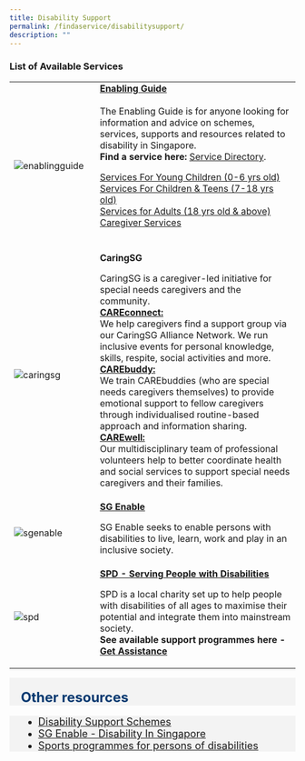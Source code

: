 ```yaml
---
title: Disability Support
permalink: /findaservice/disabilitysupport/
description: ""
---
```

### List of Available Services

<table style="width:100%">
  <tbody><tr>
		
</tr><tr>
    <td style="width:30%">
      <img src="https://www.enablingguide.sg/Sitefinity/WebsiteTemplates/SGEnableTemplate/App_Themes/SGEnableTheme/Global/img/eg_logo_brand_refresh.png" alt="enablingguide">
    </td>	
    <td style="width:70%">
			<b><a href="https://www.enablingguide.sg/" target="_blank">Enabling Guide</a></b>
   <br><br>
			The Enabling Guide is for anyone looking for information and advice on schemes, services, supports and resources related to disability in Singapore.<br>
			<b>Find a service here:</b> <a href="https://www.enablingguide.sg/service-directory" target="_blank">Service Directory</a>. <p>
		<a href="https://www.enablingguide.sg/services-listing?qLifes=young-children|&amp;qAdulthood=&amp;qDis=&amp;qServ=&amp;qCare=&amp;qSecFilter=&amp;search=" target="_blank">Services For Young Children (0-6 yrs old)</a><br>
			<a href="https://www.enablingguide.sg/services-listing?qLifes=children-teens|&amp;qDis=&amp;qServ=&amp;qCare=&amp;search=" target="_blank">Services For Children &amp; Teens (7-18 yrs old)</a><br>
			<a href="https://www.enablingguide.sg/services-listing?qLifes=adults%7C&amp;qDis=&amp;qServ=&amp;qCare=&amp;search=" target="_blank">Services for Adults (18 yrs old &amp; above)</a><br>
			<a href="https://www.enablingguide.sg/services-listing?qLifes=&amp;qDis=&amp;qServ=&amp;qCare=caregiver-service|&amp;search=" target="_blank">Caregiver Services</a><br>
	<br></p><p></p></td>
</tr>

<tr>
    <td style="width:30%">
      <img src="https://caring.sg/wp-content/uploads/2020/10/cropped-caring-logo-201026.png" alt="caringsg">
    </td>	
    <td style="width:70%">
      			<b>	CaringSG</b>
   <p>
			CaringSG is a caregiver-led initiative for special needs caregivers and the community. <br>
		 <b><a href="https://caring.sg/careconnect/" target="_blank">CAREconnect:</a></b><br> We help caregivers find a support group via our CaringSG Alliance Network. We run inclusive events for personal knowledge, skills, respite, social activities and more.  <br>
		 <b><a href="https://caring.sg/carebuddy/" target="_blank">CAREbuddy:</a></b><br> We train CAREbuddies (who are special needs caregivers themselves) to provide emotional support to fellow caregivers through individualised routine-based approach and information sharing. <br>
		 <b><a href="https://caring.sg/carewell/" target="_blank">CAREwell:</a></b><br> Our multidisciplinary team of professional volunteers help to better coordinate health and social services to support special needs caregivers and their families.
    <br></p><p></p></td>
  </tr>
	<tr>
    <td style="width:30%">
      <img src="https://www.sgenable.sg/images/default-source/logos/sg-enable-reversewhite-30fps-(transparent)-end-loop.gif?sfvrsn=9d0f137e_1" alt="sgenable">
    </td>	
    <td style="width:70%">
      			<b><a href="https://www.sgenable.sg/" target="_blank">SG Enable</a></b><p>
		SG Enable seeks to enable persons with disabilities to live, learn, work and play in an inclusive society.
			  </p></td></tr>
		
<tr>
    <td style="width:30%">
      <img src="https://spd.org.sg/wp-content/uploads/2018/09/SPD-logo-horizontal.png" alt="spd">
    </td>	
    <td style="width:70%">
      			<b><a href="https://www.sgenable.sg/" target="_blank">SPD - Serving People with Disabilities</a></b><p>
		SPD is a local charity set up to help people with disabilities of all ages to maximise their potential and integrate them into mainstream society.<br>
			<b>See available support programmes here - <a href="https://www.spd.org.sg/our-work/get-assistance/" target="_blank">Get Assistance</a></b>
    <br></p></td>
  </tr></tbody></table><p></p><p></p>
	
	


<div style="font-size:24px; font-weight: 700; color: #063970; background-color: #f3f3f3; padding: 20px 0px 0px 20px;" class="row"> Other resources</div>
<div style="font-size:18px ;background-color: #f3f3f3; padding: 0px 25px 0px 20px;" class="row">
	<ul>
		<li><a href="https://supportgowhere.life.gov.sg/categories/disability">Disability Support Schemes</a></li>
	<li><a href="https://www.sgenable.sg/about-us/our-impact/disability-in-singapore" target="_blank">SG Enable - Disability In Singapore</a>
		</li><li><a href="https://sdsc.org.sg/type-of-sports/">Sports programmes for persons of disabilities</a></li>
	</ul>
</div>